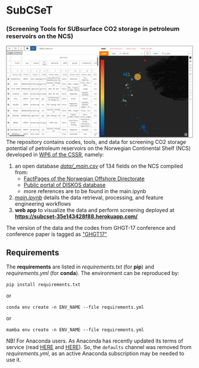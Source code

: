 # SubCSeT 
### (Screening Tools for SUBsurface CO2 storage in petroleum reservoirs on the NCS)  
![](./assets/app_view.png)
The repository contains codes, tools, and data for screening CO2 storage potential of petroleum reservoirs on the Norwegian Continental Shelf (NCS) developed in [WP6 of the CSSR](https://cssr.no/research/fa3/wp-6/), namely:
1.  an open database [*data/_main.csv*](https://github.com/cssr-tools/SubCSeT/blob/main/data/_main.csv) of 134 fields on the NCS compiled from:
    * [FactPages of the Norwegian Offshore Directorate](https://factpages.sodir.no/)  
    * [Public portal of DISKOS database](https://www.diskos.com/) 
    * more references are to be found in the main.ipynb  
2. [*main.ipynb*](https://github.com/cssr-tools/SubCSeT/blob/main/main.ipynb) details the data retrieval, processing, and feature engineering workflows  
3. **web app** to visualize the data and perform screening deployed at **https://subcset-35e143428f88.herokuapp.com/**  
  
The version of the data and the codes from GHGT-17 conference and conference paper is tagged as ["GHGT17"](https://github.com/cssr-tools/SubCSeT/releases/tag/GHGT17)

## Requirements
The **requirements** are listed in *requirements.txt* (for **pip**) and *requirements.yml* (for **conda**). The environment can be reproduced by:  
```
pip install requirements.txt
```  
or 
```
conda env create -n ENV_NAME --file requirements.yml
``` 
or 
```
mamba env create -n ENV_NAME --file requirements.yml
``` 

NB! For Anaconda users. As Anaconda has recently updated its terms of service (read [HERE](https://www.anaconda.com/blog/is-conda-free) and [HERE](https://www.anaconda.com/pricing/terms-of-service-faqs)). So, the `defaults` channel was removed from *requirements.yml*, as an active Anaconda subscription may be needed to use it. 
